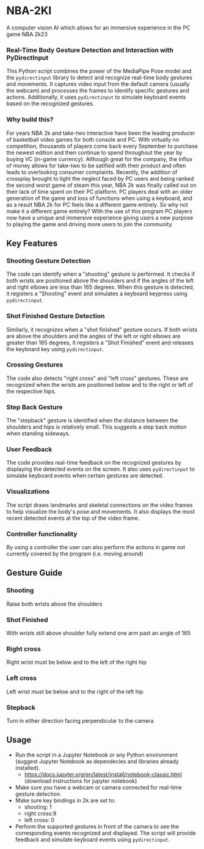 # NBA-2KI
A computer vision AI which allows for an immersive experience in the PC game NBA 2k23

### Real-Time Body Gesture Detection and Interaction with PyDirectInput
This Python script combines the power of the MediaPipe Pose model and the `pydirectinput` library to detect and recognize real-time body gestures and movements. It captures video input from the default camera (usually the webcam) and processes the frames to identify specific gestures and actions. Additionally, it uses `pydirectinput` to simulate keyboard events based on the recognized gestures.

### Why build this?
For years NBA 2k and take-two interactive have been the leading producer of basketball video games for both console and PC. With virtually no competition, thousands of players come back every September to purchase the newest edition and then continue to spend throughout the year by buying VC (in-game currency). Although great for the company, the influx of money allows for take-two to be satified with their product and often leads to overlooking consumer complaints. Recently, the addition of crossplay brought to light the neglect faced by PC users and being ranked the second worst game of steam this year, NBA 2k was finally called out on their lack of time spent on their PC platform. PC players deal with an older generation of the game and loss of functions when using a keyboard, and as a result NBA 2k for PC feels like a different game entirely. So why not make it a different game entirely? With the use of this program PC players now have a unique and immersive experience giving users a new purpose to playing the game and driving more users to join the community.
## Key Features

### Shooting Gesture Detection
The code can identify when a "shooting" gesture is performed. It checks if both wrists are positioned above the shoulders and if the angles of the left and right elbows are less than 165 degrees. When this gesture is detected, it registers a "Shooting" event and simulates a keyboard keypress using `pydirectinput`.

### Shot Finished Gesture Detection
Similarly, it recognizes when a "shot finished" gesture occurs. If both wrists are above the shoulders and the angles of the left or right elbows are greater than 165 degrees, it registers a "Shot Finished" event and releases the keyboard key using `pydirectinput`.

### Crossing Gestures
The code also detects "right cross" and "left cross" gestures. These are recognized when the wrists are positioned below and to the right or left of the respective hips. 

### Step Back Gesture
The "stepback" gesture is identified when the distance between the shoulders and hips is relatively small. This suggests a step back motion when standing sideways.

### User Feedback
The code provides real-time feedback on the recognized gestures by displaying the detected events on the screen. It also uses `pydirectinput` to simulate keyboard events when certain gestures are detected.

### Visualizations
The script draws landmarks and skeletal connections on the video frames to help visualize the body's pose and movements. It also displays the most recent detected events at the top of the video frame.

### Controller functionality
By using a controller the user can also perform the actions in game not currently covered by the program (i.e. moving around)

## Gesture Guide

### Shooting
Raise both wrists above the shoulders

### Shot Finished
With wrists still above shoulder fully extend one arm past an angle of 165

### Right cross
Right wrist must be below and to the left of the right hip

### Left cross
Left wrist must be below and to the right of the left hip

### Stepback
Turn in either direction facing perpendicular to the camera

## Usage
- Run the script in a Jupyter Notebook or any Python environment (suggest Jupyter Notebook as dependecies and libraries already installed).
  - https://docs.jupyter.org/en/latest/install/notebook-classic.html (download instructions for jupyter notebook)
- Make sure you have a webcam or camera connected for real-time gesture detection.
- Make sure key bindings in 2k are set to:
  - shooting: 1
  - right cross:9
  - left cross: 0
- Perform the supported gestures in front of the camera to see the corresponding events recognized and displayed. The script will provide feedback and simulate keyboard events using `pydirectinput`.
